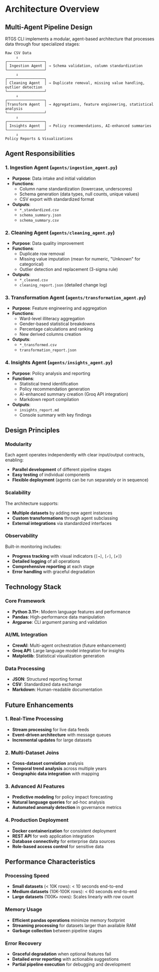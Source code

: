 # Architecture Overview

## Multi-Agent Pipeline Design

RTGS CLI implements a modular, agent-based architecture that processes data through four specialized stages:

```
Raw CSV Data
     ↓
┌─────────────────┐
│ Ingestion Agent │ → Schema validation, column standardization
└─────────────────┘
     ↓
┌─────────────────┐
│ Cleaning Agent  │ → Duplicate removal, missing value handling, outlier detection
└─────────────────┘
     ↓
┌─────────────────┐
│Transform Agent  │ → Aggregations, feature engineering, statistical analysis
└─────────────────┘
     ↓
┌─────────────────┐
│ Insights Agent  │ → Policy recommendations, AI-enhanced summaries
└─────────────────┘
     ↓
Policy Reports & Visualizations
```

## Agent Responsibilities

### 1. Ingestion Agent (`agents/ingestion_agent.py`)
- **Purpose**: Data intake and initial validation
- **Functions**:
  - Column name standardization (lowercase, underscores)
  - Schema generation (data types, null counts, unique values)
  - CSV export with standardized format
- **Outputs**: 
  - `*_standardized.csv`
  - `schema_summary.json`
  - `schema_summary.csv`

### 2. Cleaning Agent (`agents/cleaning_agent.py`)
- **Purpose**: Data quality improvement
- **Functions**:
  - Duplicate row removal
  - Missing value imputation (mean for numeric, "Unknown" for categorical)
  - Outlier detection and replacement (3-sigma rule)
- **Outputs**:
  - `*_cleaned.csv`
  - `cleaning_report.json` (detailed change log)

### 3. Transformation Agent (`agents/transformation_agent.py`)
- **Purpose**: Feature engineering and aggregation
- **Functions**:
  - Ward-level illiteracy aggregation
  - Gender-based statistical breakdowns
  - Percentage calculations and ranking
  - New derived columns creation
- **Outputs**:
  - `*_transformed.csv`
  - `transformation_report.json`

### 4. Insights Agent (`agents/insights_agent.py`)
- **Purpose**: Policy analysis and reporting
- **Functions**:
  - Statistical trend identification
  - Policy recommendation generation
  - AI-enhanced summary creation (Groq API integration)
  - Markdown report compilation
- **Outputs**:
  - `insights_report.md`
  - Console summary with key findings

## Design Principles

### Modularity
Each agent operates independently with clear input/output contracts, enabling:
- **Parallel development** of different pipeline stages
- **Easy testing** of individual components
- **Flexible deployment** (agents can be run separately or in sequence)

### Scalability
The architecture supports:
- **Multiple datasets** by adding new agent instances
- **Custom transformations** through agent subclassing
- **External integrations** via standardized interfaces

### Observability
Built-in monitoring includes:
- **Progress tracking** with visual indicators (`[→]`, `[✓]`, `[✗]`)
- **Detailed logging** of all operations
- **Comprehensive reporting** at each stage
- **Error handling** with graceful degradation

## Technology Stack

### Core Framework
- **Python 3.11+**: Modern language features and performance
- **Pandas**: High-performance data manipulation
- **Argparse**: CLI argument parsing and validation

### AI/ML Integration
- **CrewAI**: Multi-agent orchestration (future enhancement)
- **Groq API**: Large language model integration for insights
- **Matplotlib**: Statistical visualization generation

### Data Processing
- **JSON**: Structured reporting format
- **CSV**: Standardized data exchange
- **Markdown**: Human-readable documentation

## Future Enhancements

### 1. Real-Time Processing
- **Stream processing** for live data feeds
- **Event-driven architecture** with message queues
- **Incremental updates** for large datasets

### 2. Multi-Dataset Joins
- **Cross-dataset correlation** analysis
- **Temporal trend analysis** across multiple years
- **Geographic data integration** with mapping

### 3. Advanced AI Features
- **Predictive modeling** for policy impact forecasting
- **Natural language queries** for ad-hoc analysis
- **Automated anomaly detection** in governance metrics

### 4. Production Deployment
- **Docker containerization** for consistent deployment
- **REST API** for web application integration
- **Database connectivity** for enterprise data sources
- **Role-based access control** for sensitive data

## Performance Characteristics

### Processing Speed
- **Small datasets** (< 10K rows): < 10 seconds end-to-end
- **Medium datasets** (10K-100K rows): < 60 seconds end-to-end
- **Large datasets** (100K+ rows): Scales linearly with row count

### Memory Usage
- **Efficient pandas operations** minimize memory footprint
- **Streaming processing** for datasets larger than available RAM
- **Garbage collection** between pipeline stages

### Error Recovery
- **Graceful degradation** when optional features fail
- **Detailed error reporting** with actionable suggestions
- **Partial pipeline execution** for debugging and development
